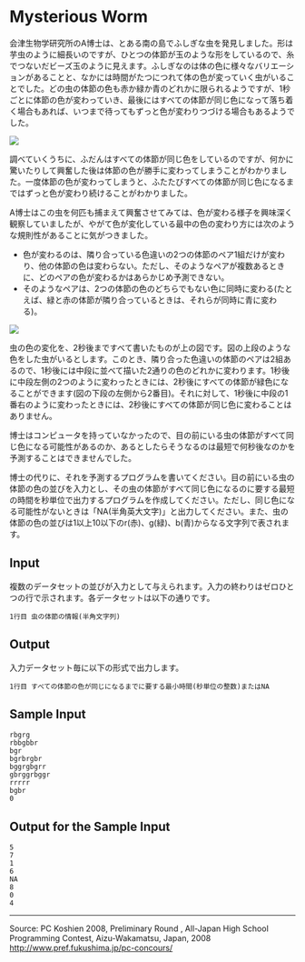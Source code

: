 # Mysterious Worm

会津生物学研究所のA博士は、とある南の島でふしぎな虫を発見しました。形は芋虫のように細長いのですが、ひとつの体節が玉のような形をしているので、糸でつないだビーズ玉のように見えます。ふしぎなのは体の色に様々なバリエーションがあることと、なかには時間がたつにつれて体の色が変っていく虫がいることでした。どの虫の体節の色も赤か緑か青のどれかに限られるようですが、1秒ごとに体節の色が変わっていき、最後にはすべての体節が同じ色になって落ち着く場合もあれば、いつまで待ってもずっと色が変わりつづける場合もあるようでした。

![][1]

調べていくうちに、ふだんはすべての体節が同じ色をしているのですが、何かに驚いたりして興奮した後は体節の色が勝手に変わってしまうことがわかりました。一度体節の色が変わってしまうと、ふたたびすべての体節が同じ色になるまではずっと色が変わり続けることがわかりました。

A博士はこの虫を何匹も捕まえて興奮させてみては、色が変わる様子を興味深く観察していましたが、やがて色が変化している最中の色の変わり方には次のような規則性があることに気がつきました。

* 色が変わるのは、隣り合っている色違いの2つの体節のペア1組だけが変わり、他の体節の色は変わらない。ただし、そのようなペアが複数あるときに、どのペアの色が変わるかはあらかじめ予測できない。
* そのようなペアは、2つの体節の色のどちらでもない色に同時に変わる(たとえば、緑と赤の体節が隣り合っているときは、それらが同時に青に変わる)。

![][2]

虫の色の変化を、2秒後まですべて書いたものが上の図です。図の上段のような色をした虫がいるとします。このとき、隣り合った色違いの体節のペアは2組あるので、1秒後には中段に並べて描いた2通りの色のどれかに変わります。1秒後に中段左側の2つのように変わったときには、2秒後にすべての体節が緑色になることができます(図の下段の左側から2番目)。それに対して、1秒後に中段の1番右のように変わったときには、2秒後にすべての体節が同じ色に変わることはありません。

博士はコンピュータを持っていなかったので、目の前にいる虫の体節がすべて同じ色になる可能性があるのか、あるとしたらそうなるのは最短で何秒後なのかを予測することはできませんでした。

博士の代りに、それを予測するプログラムを書いてください。目の前にいる虫の体節の色の並びを入力とし、その虫の体節がすべて同じ色になるのに要する最短の時間を秒単位で出力するプログラムを作成してください。ただし、同じ色になる可能性がないときは「NA(半角英大文字)」と出力してください。また、虫の体節の色の並びは1以上10以下のr(赤)、g(緑)、b(青)からなる文字列で表されます。

## Input

複数のデータセットの並びが入力として与えられます。入力の終わりはゼロひとつの行で示されます。各データセットは以下の通りです。

    1行目 虫の体節の情報(半角文字列)

## Output

入力データセット毎に以下の形式で出力します。

    1行目 すべての体節の色が同じになるまでに要する最小時間(秒単位の整数)またはNA

## Sample Input

    rbgrg
    rbbgbbr
    bgr
    bgrbrgbr
    bggrgbgrr
    gbrggrbggr
    rrrrr
    bgbr
    0

## Output for the Sample Input

    5
    7
    1
    6
    NA
    8
    0
    4

* * *

Source: PC Koshien 2008, Preliminary Round , All-Japan High School Programming Contest, Aizu-Wakamatsu, Japan, 2008   
<http://www.pref.fukushima.jp/pc-concours/>

[1]: IMAGE1/pck200807_1.gif
[2]: IMAGE1/pck200807_2.gif
